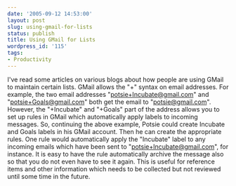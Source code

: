 ```yaml
---
date: '2005-09-12 14:53:00'
layout: post
slug: using-gmail-for-lists
status: publish
title: Using GMail for Lists
wordpress_id: '115'
tags:
- Productivity
---
```


I've read some articles on various blogs about how people are using GMail to maintain certain lists. GMail allows the "+" syntax on email addresses. For example, the two email addresses "potsie+Incubate@gmail.com" and "potsie+Goals@gmail.com" both get the email to "potsie@gmail.com". However, the "+Incubate" and "+Goals" part of the address allows you to set up rules in GMail which automatically apply labels to incoming messages. So, continuing the above example, Potsie could create Incubate and Goals labels in his GMail account. Then he can create the appropriate rules. One rule would automatically apply the "Incubate" label to any incoming emails which have been sent to "potsie+Incubate@gmail.com", for instance. It is easy to have the rule automatically archive the message also so that you do not even have to see it again. This is useful for reference items and other information which needs to be collected but not reviewed until some time in the future.



